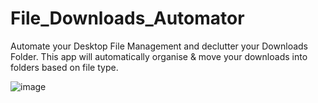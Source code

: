 # File_Downloads_Automator
Automate your Desktop File Management and declutter your Downloads Folder. This app will automatically organise & move your downloads into folders based on file type.

![image](https://github.com/binny3213/File_Downloads_Automator/assets/90454079/9367cbec-867d-49b8-b026-356aba06b8c8)

